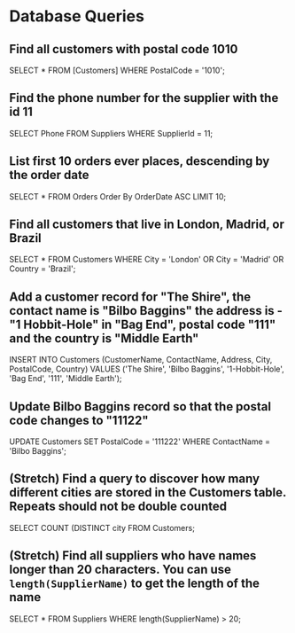# Database Queries

## Find all customers with postal code 1010
SELECT * FROM [Customers] WHERE PostalCode = '1010';

## Find the phone number for the supplier with the id 11
SELECT Phone FROM Suppliers WHERE SupplierId = 11;

## List first 10 orders ever places, descending by the order date
SELECT * FROM Orders Order By OrderDate ASC LIMIT 10;

## Find all customers that live in London, Madrid, or Brazil
SELECT * FROM Customers WHERE City = 'London' OR City = 'Madrid' OR Country = 'Brazil';

## Add a customer record for "The Shire", the contact name is "Bilbo Baggins" the address is -"1 Hobbit-Hole" in "Bag End", postal code "111" and the country is "Middle Earth"
INSERT INTO Customers (CustomerName, ContactName, Address, City, PostalCode, Country) VALUES ('The Shire', 'Bilbo Baggins', '1-Hobbit-Hole', 'Bag End', '111', 'Middle Earth');

## Update Bilbo Baggins record so that the postal code changes to "11122"
UPDATE Customers
SET PostalCode = '111222'
WHERE ContactName = 'Bilbo Baggins';

## (Stretch) Find a query to discover how many different cities are stored in the Customers table. Repeats should not be double counted
SELECT COUNT (DISTINCT city FROM Customers;

## (Stretch) Find all suppliers who have names longer than 20 characters. You can use `length(SupplierName)` to get the length of the name
SELECT * FROM Suppliers WHERE length(SupplierName) > 20;